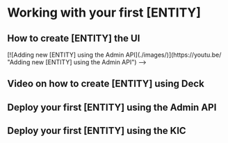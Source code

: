 # Working with your first [ENTITY]


## How to create [ENTITY] the UI

<!-->
[![Adding new [ENTITY] using the Admin API](./images/)](https://youtu.be/ "Adding new [ENTITY] using the Admin API")
-->

## Video on how to create [ENTITY] using Deck

<!--
[![Adding new [ENTITY] using the Admin API](./images/)](https://youtu.be/ "Adding new [ENTITY] using Deck")
-->

## Deploy your first [ENTITY] using the Admin API

<!--
[![Adding new [ENTITY] using the Admin API](./images/)](https://youtu.be/ "Adding new [ENTITY] using the Admin API")
-->

## Deploy your first [ENTITY] using the KIC

<!--
[![Adding new [ENTITY] using KIC(./images/)](https://youtu.be/ "Adding new [ENTITY] using the Admin API")
-->
